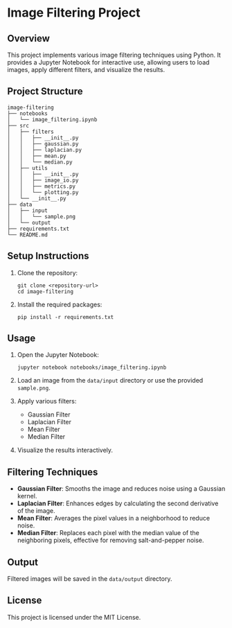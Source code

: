 # Image Filtering Project

## Overview
This project implements various image filtering techniques using Python. It provides a Jupyter Notebook for interactive use, allowing users to load images, apply different filters, and visualize the results.

## Project Structure
```
image-filtering
├── notebooks
│   └── image_filtering.ipynb
├── src
│   ├── filters
│   │   ├── __init__.py
│   │   ├── gaussian.py
│   │   ├── laplacian.py
│   │   ├── mean.py
│   │   └── median.py
│   ├── utils
│   │   ├── __init__.py
│   │   ├── image_io.py
│   │   ├── metrics.py
│   │   └── plotting.py
│   └── __init__.py
├── data
│   ├── input
│   │   └── sample.png
│   └── output
├── requirements.txt
└── README.md
```

## Setup Instructions
1. Clone the repository:
   ```
   git clone <repository-url>
   cd image-filtering
   ```

2. Install the required packages:
   ```
   pip install -r requirements.txt
   ```

## Usage
1. Open the Jupyter Notebook:
   ```
   jupyter notebook notebooks/image_filtering.ipynb
   ```

2. Load an image from the `data/input` directory or use the provided `sample.png`.

3. Apply various filters:
   - Gaussian Filter
   - Laplacian Filter
   - Mean Filter
   - Median Filter

4. Visualize the results interactively.

## Filtering Techniques
- **Gaussian Filter**: Smooths the image and reduces noise using a Gaussian kernel.
- **Laplacian Filter**: Enhances edges by calculating the second derivative of the image.
- **Mean Filter**: Averages the pixel values in a neighborhood to reduce noise.
- **Median Filter**: Replaces each pixel with the median value of the neighboring pixels, effective for removing salt-and-pepper noise.

## Output
Filtered images will be saved in the `data/output` directory.

## License
This project is licensed under the MIT License.